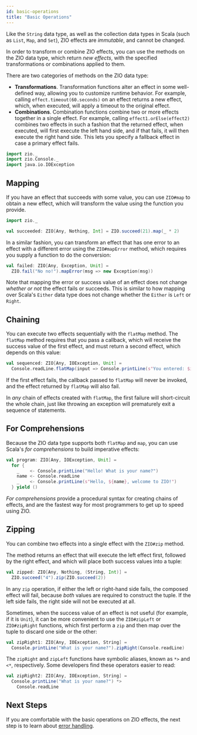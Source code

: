 ```yaml
---
id: basic-operations
title: "Basic Operations"
---
```


Like the `String` data type, as well as the collection data types in Scala (such as `List`, `Map`, and `Set`), ZIO effects are _immutable_, and cannot be changed. 

In order to transform or combine ZIO effects, you can use the methods on the ZIO data type, which return _new effects_, with the specified transformations or combinations applied to them.

There are two categories of methods on the ZIO data type:

 - **Transformations**. Transformation functions alter an effect in some well-defined way, allowing you to customize runtime behavior. For example, calling `effect.timeout(60.seconds)` on an effect returns a new effect, which, when executed, will apply a timeout to the original effect.
 - **Combinations**. Combination functions combine two or more effects together in a single effect. For example, calling `effect1.orElse(effect2)` combines two effects in such a fashion that the returned effect, when executed, will first execute the left hand side, and if that fails, it will then execute the right hand side. This lets you specify a fallback effect in case a primary effect fails.

```scala mdoc:invisible
import zio._
import zio.Console._
import java.io.IOException
```

## Mapping

If you have an effect that succeeds with some value, you can use `ZIO#map` to obtain a new effect, which will transform the value using the function you provide.

```scala mdoc:silent
import zio._

val succeeded: ZIO[Any, Nothing, Int] = ZIO.succeed(21).map(_ * 2)
```

In a similar fashion, you can transform an effect that has one error to an effect with a different error using the `ZIO#mapError` method, which requires you supply a function to do the conversion:

```scala mdoc:silent
val failed: ZIO[Any, Exception, Unit] = 
  ZIO.fail("No no!").mapError(msg => new Exception(msg))
```

Note that mapping the error or success value of an effect does not change _whether or not_ the effect fails or succeeds. This is similar to how mapping over Scala's `Either` data type does not change whether the `Either` is `Left` or `Right`.

## Chaining

You can execute two effects sequentially with the `flatMap` method. The `flatMap` method requires that you pass a callback, which will receive the success value of the first effect, and must return a second effect, which depends on this value:

```scala mdoc:silent
val sequenced: ZIO[Any, IOException, Unit] =
  Console.readLine.flatMap(input => Console.printLine(s"You entered: $input"))
```

If the first effect fails, the callback passed to `flatMap` will never be invoked, and the effect returned by `flatMap` will also fail.

In _any_ chain of effects created with `flatMap`, the first failure will short-circuit the whole chain, just like throwing an exception will prematurely exit a sequence of statements.

## For Comprehensions

Because the ZIO data type supports both `flatMap` and `map`, you can use Scala's _for comprehensions_ to build imperative effects:

```scala mdoc:silent
val program: ZIO[Any, IOException, Unit] =
  for {
    _    <- Console.printLine("Hello! What is your name?")
    name <- Console.readLine
    _    <- Console.printLine(s"Hello, ${name}, welcome to ZIO!")
  } yield ()
```

_For comprehensions_ provide a procedural syntax for creating chains of effects, and are the fastest way for most programmers to get up to speed using ZIO.

## Zipping

You can combine two effects into a single effect with the `ZIO#zip` method. 

The method returns an effect that will execute the left effect first, followed by the right effect, and which will place both success values into a tuple:

```scala mdoc:silent
val zipped: ZIO[Any, Nothing, (String, Int)] = 
  ZIO.succeed("4").zip(ZIO.succeed(2))
```

In any `zip` operation, if either the left or right-hand side fails, the composed effect will fail, because _both_ values are required to construct the tuple. If the left side fails, the right side will not be executed at all.

Sometimes, when the success value of an effect is not useful (for example, if it is `Unit`), it can be more convenient to use the `ZIO#zipLeft` or `ZIO#zipRight` functions, which first perform a `zip` and then map over the tuple to discard one side or the other:

```scala mdoc:silent
val zipRight1: ZIO[Any, IOException, String] =
  Console.printLine("What is your name?").zipRight(Console.readLine)
```

The `zipRight` and `zipLeft` functions have symbolic aliases, known as `*>` and `<*`, respectively. Some developers find these operators easier to read:

```scala mdoc:silent
val zipRight2: ZIO[Any, IOException, String] =
  Console.printLine("What is your name?") *>
    Console.readLine
```

## Next Steps

If you are comfortable with the basic operations on ZIO effects, the next step is to learn about [error handling](handling-errors.md).
